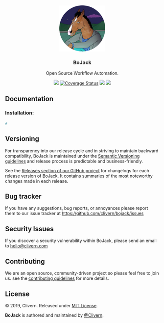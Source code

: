 <p align="center">
    <img alt="BoJack Logo" src="https://raw.githubusercontent.com/Clivern/BoJack/master/assets/images/logo.png" height="150" />
    <h3 align="center">BoJack</h3>
    <p align="center">Open Source Workflow Automation.</p>
    <p align="center">
        <a href="https://travis-ci.org/Clivern/BoJack"><img src="https://travis-ci.org/Clivern/BoJack.svg?branch=master"></a>
    <a href='https://coveralls.io/github/Clivern/silverback?branch=master'><img src='https://coveralls.io/repos/github/Clivern/silverback/badge.svg?branch=master' alt='Coverage Status' /></a>
        <a href="https://github.com/Clivern/BoJack/releases"><img src="https://img.shields.io/badge/Version-v1.0.0--alpha.1-blue.svg"></a>
        <a href="https://github.com/Clivern/BoJack/blob/master/LICENSE"><img src="https://img.shields.io/badge/LICENSE-MIT-orange.svg"></a>
    </p>
</p>


## Documentation

### Installation:

```python
#
```


## Versioning

For transparency into our release cycle and in striving to maintain backward compatibility, BoJack is maintained under the [Semantic Versioning guidelines](https://semver.org/) and release process is predictable and business-friendly.

See the [Releases section of our GitHub project](https://github.com/clivern/bojack/releases) for changelogs for each release version of BoJack. It contains summaries of the most noteworthy changes made in each release.


## Bug tracker

If you have any suggestions, bug reports, or annoyances please report them to our issue tracker at https://github.com/clivern/bojack/issues


## Security Issues

If you discover a security vulnerability within BoJack, please send an email to [hello@clivern.com](mailto:hello@clivern.com)


## Contributing

We are an open source, community-driven project so please feel free to join us. see the [contributing guidelines](CONTRIBUTING.md) for more details.


## License

© 2019, Clivern. Released under [MIT License](https://opensource.org/licenses/mit-license.php).

**BoJack** is authored and maintained by [@Clivern](http://github.com/clivern).
